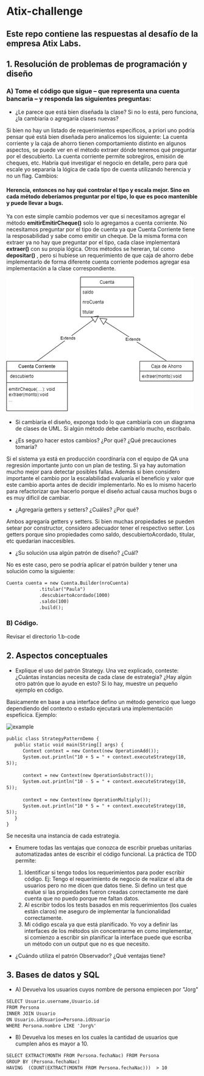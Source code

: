 # Atix-challenge

## Este repo contiene las respuestas al desafío de la empresa Atix Labs. 


## 1. Resolución de problemas de programación y diseño
 ### A) Tome el código que sigue – que representa una cuenta bancaria – y responda las siguientes preguntas:
 
* ¿Le parece que está bien diseñada la clase? Si no lo está, pero funciona, ¿la cambiaría o
agregaría clases nuevas?

Si bien no hay un listado de requerimientos específicos, a priori uno podría pensar qué está bien diseñada pero analicemos los siguiente:
La cuenta corriente y la caja de ahorro tienen comportamiento distinto en algunos aspectos, se puede ver en el método extraer dónde tenemos qué preguntar por el descubierto. La cuenta corriente permite sobregiros, emisión de cheques, etc.
Habría qué investigar el negocio en detalle, pero para qué escale yo separaría la lógica de cada tipo de cuenta utilizando herencia y no un flag. 
Cambios:
#### Herencia, entonces no hay qué controlar el tipo y escala mejor. Sino en cada método deberíamos preguntar por el tipo, lo que es poco mantenible y puede llevar a bugs.
Ya con este simple cambio podemos ver que si necesitamos agregar el método **emitirEmitirCheque()** solo lo agregamos a cuenta corriente. No necesitamos preguntar por el tipo de cuenta ya que Cuenta Corriente tiene la resposabilidad y sabe como emitir un cheque.
De la misma forma con extraer ya no hay que preguntar por el tipo, cada clase implementará **extraer()** con su propia lógica.
Otros métodos se hereran, tal como **depositar()** , pero si hubiese un requerimiento de que caja de ahorro debe implementarlo de forma diferente cuenta corriente podemos agregar esa implementación a la clase correspondiente.


![uml](uml-cuenta.png)
 


* Si cambiaría el diseño, exponga todo lo que cambiaría con un diagrama de clases de
 UML. Si algún método debe cambiarlo mucho, escríbalo.

* ¿Es seguro hacer estos cambios? ¿Por qué? ¿Qué precauciones tomaría?

 Si el sistema ya está en producción coordínaría con el equipo de QA una regresión importante junto con un plan de testing. Si ya hay automation mucho mejor para detectar posibles fallas. Además si bien considero importante el cambio por la escalabilidad evaluaría el beneficio y valor que este cambio aporta antes de decidir implementarlo. No es lo mismo hacerlo para refactorizar que hacerlo porque el diseño actual causa muchos bugs o es muy dificil de cambiar.

* ¿Agregaría getters y setters? ¿Cuáles? ¿Por qué?

 Ambos agregaría getters y setters.
 Si bien muchas propiedades se pueden setear por constructor, considero adecuador tener el respectivo setter.
 Los getters porque sino propiedades como saldo, descubiertoAcordado, titular, etc quedarían inaccesibles.

* ¿Su solución usa algún patrón de diseño? ¿Cuál?

 No es este caso, pero se podría aplicar el patrón builder y tener una solución como la siguiente: 

 ```
 Cuenta cuenta = new Cuenta.Builder(nroCuenta)
             .titular("Paula")
             .descubiertoAcordado(1000)
             .saldo(100)
             .build();
 ```



### B) Código.
 Revisar el directorio 1.b-code


## 2. Aspectos conceptuales

* Explique el uso del patrón Strategy. Una vez explicado, conteste: ¿Cuántas instancias necesita de cada clase de estrategia? ¿Hay algún otro patrón que lo ayude en esto? Si lo hay, muestre un pequeño ejemplo en código.

Basicamente en base a una interface defino un método generico que luego dependiendo del contexto o estado ejecutará una implementación espefícica.
Ejemplo:


![example](https://www.tutorialspoint.com/design_pattern/images/strategy_pattern_uml_diagram.jpg)


```
public class StrategyPatternDemo {
   public static void main(String[] args) {
      Context context = new Context(new OperationAdd());		
      System.out.println("10 + 5 = " + context.executeStrategy(10, 5));

      context = new Context(new OperationSubstract());		
      System.out.println("10 - 5 = " + context.executeStrategy(10, 5));

      context = new Context(new OperationMultiply());		
      System.out.println("10 * 5 = " + context.executeStrategy(10, 5));
   }
}
```
Se necesita una instancia de cada estrategia.

* Enumere todas las ventajas que conozca de escribir pruebas unitarias automatizadas antes de escribir el código funcional.
 La práctica de TDD permite:
  1. Identificar si tengo todos los requerimientos para poder escribir código. Ej: Tengo el requerimiento de negocio de realizar el alta de usuarios pero no me dicen que datos tiene. Si defino un test que evalue si las propiedades fueron creadas correctamente me daré cuenta que no puedo porque me faltan datos.
  2. Al escribir todos los tests basados en mis requerimientos (los cuales están claros) me aseguro de implementar la funcionalidad correctamente.
  3. Mi código escala ya que está planificado. Yo voy a definir las interfaces de los métodos sin concentrarme en como implementar, si comienzo a escribir sin planificar la interface puede que escriba un método con un output que no es que necesito.
  
* ¿Cuándo utiliza el patrón Observador? ¿Qué ventajas tiene?

## 3. Bases de datos y SQL

* A) Devuelva los usuarios cuyos nombre de persona empiecen por "Jorg"
```
SELECT Usuario.username,Usuario.id
FROM Persona
INNER JOIN Usuario
ON Usuario.idUsuario=Persona.idUsuario
WHERE Persona.nombre LIKE 'Jorg%'

```
* B) Devuelva los meses en los cuales la cantidad de usuarios que cumplen años es mayor a 10.
```
SELECT EXTRACT(MONTH FROM Persona.fechaNac) FROM Persona 
GROUP BY (Persona.fechaNac) 
HAVING  (COUNT(EXTRACT(MONTH FROM Persona.fechaNac)))  > 10
```
